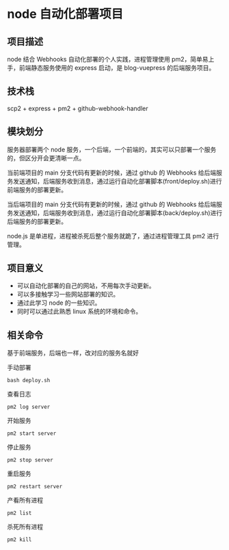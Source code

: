 # node 自动化部署项目

## 项目描述

node 结合 Webhooks 自动化部署的个人实践，进程管理使用 pm2，简单易上手，前端静态服务使用的 express 启动，是 blog-vuepress 的后端服务项目。

## 技术栈

scp2 + express + pm2 + github-webhook-handler

## 模块划分

服务器部署两个 node 服务，一个后端，一个前端的，其实可以只部署一个服务的，但区分开会更清晰一点。

当前端项目的 main 分支代码有更新的时候，通过 github 的 Webhooks 给后端服务发送通知，后端服务收到消息，通过运行自动化部署脚本(front/deploy.sh)进行前端服务的部署更新。

当后端项目的 main 分支代码有更新的时候，通过 github 的 Webhooks 给后端服务发送通知，后端服务收到消息，通过运行自动化部署脚本(back/deploy.sh)进行后端服务的部署更新。

node.js 是单进程，进程被杀死后整个服务就跪了，通过进程管理工具 pm2 进行管理。

## 项目意义

- 可以自动化部署的自己的网站，不用每次手动更新。
- 可以多接触学习一些网站部署的知识。
- 通过此学习 node 的一些知识。
- 同时可以通过此熟悉 linux 系统的环境和命令。

## 相关命令

基于前端服务，后端也一样，改对应的服务名就好

手动部署

```shell
bash deploy.sh
```

查看日志

```shell
pm2 log server
```

开始服务

```shell
pm2 start server
```

停止服务

```shell
pm2 stop server
```

重启服务

```shell
pm2 restart server
```

产看所有进程

```shell
pm2 list
```

杀死所有进程

```shell
pm2 kill
```
